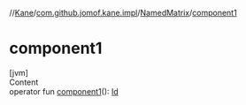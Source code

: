 //[Kane](../../index.md)/[com.github.jomof.kane.impl](../index.md)/[NamedMatrix](index.md)/[component1](component1.md)



# component1  
[jvm]  
Content  
operator fun [component1](component1.md)(): [Id](../index.md#%5Bcom.github.jomof.kane.impl%2FId%2F%2F%2FPointingToDeclaration%2F%5D%2FClasslikes%2F-309854160)  




